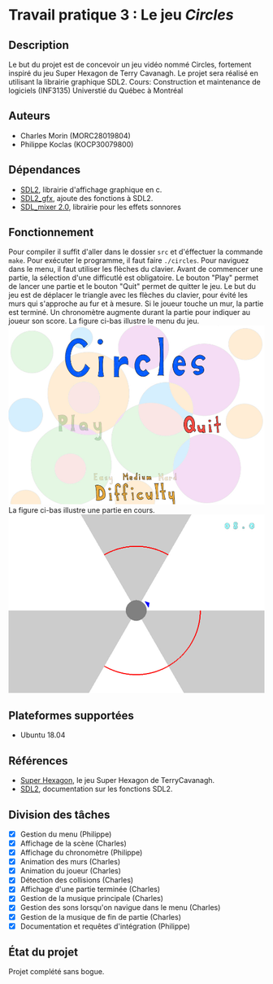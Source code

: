 # Travail pratique 3 : Le jeu *Circles*

## Description

Le but du projet est de concevoir un jeu vidéo nommé Circles, fortement inspiré du jeu Super Hexagon de Terry Cavanagh. Le projet sera réalisé en utilisant la librairie graphique SDL2.
Cours: Construction et maintenance de logiciels (INF3135) Universtié du Québec à Montréal 

## Auteurs

- Charles Morin (MORC28019804)
- Philippe Koclas (KOCP30079800)

## Dépendances

* [SDL2](https://www.libsdl.org/), librairie d'affichage graphique en c.
* [SDL2_gfx](http://www.ferzkopp.net/wordpress/2016/01/02/sdl_gfx-sdl2_gfx/), ajoute des fonctions à SDL2.
* [SDL_mixer 2.0](https://www.libsdl.org/projects/SDL_mixer/), librairie pour les effets sonnores


## Fonctionnement

Pour compiler il suffit d'aller dans le dossier ```src``` et d'éffectuer la commande ```make```.
Pour exécuter le programme, il faut faire ```./circles```.
Pour naviguez dans le menu, il faut utiliser les flèches du clavier.
Avant de commencer une partie, la sélection d'une difficutlé est obligatoire.
Le bouton "Play" permet de lancer une partie et le bouton "Quit" permet de quitter le jeu.
Le but du jeu est de déplacer le triangle avec les flèches du clavier, pour évité les murs
qui s'approche au fur et à mesure. Si le joueur touche un mur, la partie est terminé.
Un chronomètre augmente durant la partie pour indiquer au joueur son score.
La figure ci-bas illustre le menu du jeu.
![Menu](screenshots/menu.jpg)
La figure ci-bas illustre une partie en cours.
![Jeu](screenshots/gameplay.jpg)

## Plateformes supportées

* Ubuntu 18.04

## Références

* [Super Hexagon](https://terrycavanaghgames.com/hexagon/), le jeu Super Hexagon de TerryCavanagh.
* [SDL2](https://www.libsdl.org/), documentation sur les fonctions SDL2.

## Division des tâches

* [X] Gestion du menu (Philippe)
* [X] Affichage de la scène (Charles)
* [X] Affichage du chronomètre (Philippe)
* [X] Animation des murs (Charles)
* [X] Animation du joueur (Charles)
* [X] Détection des collisions (Charles)
* [X] Affichage d'une partie terminée (Charles)
* [X] Gestion de la musique principale (Charles)
* [X] Gestion des sons lorsqu'on navigue dans le menu (Charles)
* [X] Gestion de la musique de fin de partie (Charles)
* [X] Documentation et requêtes d'intégration (Philippe)

## État du projet

Projet complété sans bogue.
